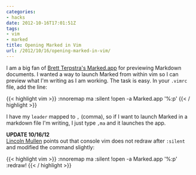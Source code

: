 ```yaml
---
categories:
- hacks
date: 2012-10-16T17:01:51Z
tags:
- vim
- marked
title: Opening Marked in Vim
url: /2012/10/16/opening-marked-in-vim/
---
```


I am a big fan of [Brett Terpstra's Marked.app](http://markedapp.com/) for previewing Markdown documents. I wanted a way to launch Marked from within vim so I can preview what I'm writing as I am working. The task is easy. In your <code>.vimrc</code> file, add the line:

{{< highlight vim >}}
:nnoremap <leader>ma :silent !open -a Marked.app '%:p'<cr>
{{< / highlight >}}

I have my <code>leader</code> mapped to <code>,</code> (comma), so if I want to launch Marked in a markdown file I'm writing, I just type <code>,ma</code> and it launches the app. 

<div class="update">
<p><strong>UPDATE 10/16/12</strong><br/>
<a href="http://www.lincolnmullen.com">Lincoln Mullen</a> points out that console vim does not redraw after <code>:silent</code> and modified the command slightly:</p>

{{< highlight vim >}}
:nnoremap <leader>ma :silent !open -a Marked.app '%:p' :redraw!<cr>
{{< / highlight >}}
</div>